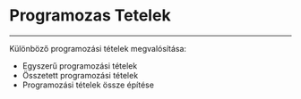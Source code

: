 # Programozas Tetelek
---
Különböző programozási tételek megvalósítása:
- Egyszerű programozási tételek
- Összetett programozási tételek
- Programozási tételek össze építése
